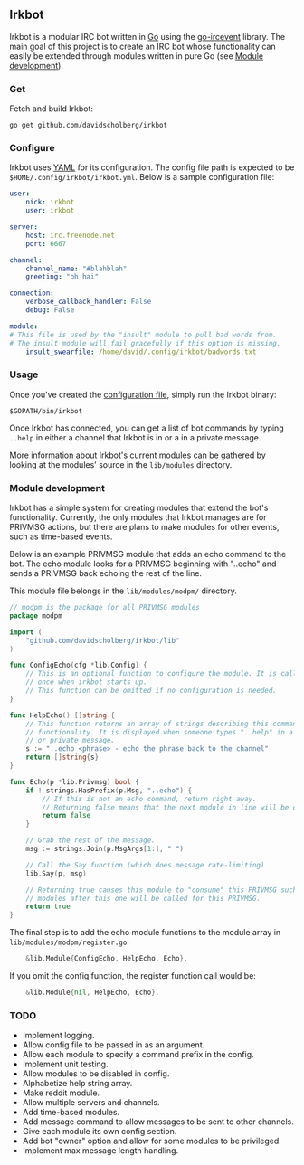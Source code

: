 ## Irkbot

Irkbot is a modular IRC bot written in [Go](https://golang.org/) using the [go-ircevent](https://github.com/thoj/go-ircevent) library. The main goal of this project is to create an IRC bot whose functionality can easily be extended through modules written in pure Go (see [Module development](#module-development)).

### Get

Fetch and build Irkbot:

```
go get github.com/davidscholberg/irkbot
```

### Configure

Irkbot uses [YAML](http://yaml.org/) for its configuration. The config file path is expected to be `$HOME/.config/irkbot/irkbot.yml`. Below is a sample configuration file:

```yaml
user:
    nick: irkbot
    user: irkbot

server:
    host: irc.freenode.net
    port: 6667

channel:
    channel_name: "#blahblah"
    greeting: "oh hai"

connection:
    verbose_callback_handler: False
    debug: False

module:
# This file is used by the "insult" module to pull bad words from.
# The insult module will fail gracefully if this option is missing.
    insult_swearfile: /home/david/.config/irkbot/badwords.txt
```

### Usage

Once you've created the [configuration file](#configure), simply run the Irkbot binary:

```
$GOPATH/bin/irkbot
```

Once Irkbot has connected, you can get a list of bot commands by typing `..help` in either a channel that Irkbot is in or a in a private message.

More information about Irkbot's current modules can be gathered by looking at the modules' source in the `lib/modules` directory.

### Module development

Irkbot has a simple system for creating modules that extend the bot's functionality. Currently, the only modules that Irkbot manages are for PRIVMSG actions, but there are plans to make modules for other events, such as time-based events.

Below is an example PRIVMSG module that adds an echo command to the bot. The echo module looks for a PRIVMSG beginning with "..echo" and sends a PRIVMSG back echoing the rest of the line.

This module file belongs in the `lib/modules/modpm/` directory.

```go
// modpm is the package for all PRIVMSG modules
package modpm

import (
	"github.com/davidscholberg/irkbot/lib"
)

func ConfigEcho(cfg *lib.Config) {
	// This is an optional function to configure the module. It is called only
	// once when irkbot starts up.
	// This function can be omitted if no configuration is needed.
}

func HelpEcho() []string {
	// This function returns an array of strings describing this command's
	// functionality. It is displayed when someone types "..help" in a channel
	// or private message.
	s := "..echo <phrase> - echo the phrase back to the channel"
	return []string{s}
}

func Echo(p *lib.Privmsg) bool {
	if ! strings.HasPrefix(p.Msg, "..echo") {
		// If this is not an echo command, return right away.
		// Returning false means that the next module in line will be called.
		return false
	}

	// Grab the rest of the message.
	msg := strings.Join(p.MsgArgs[1:], " ")

	// Call the Say function (which does message rate-limiting)
	lib.Say(p, msg)

	// Returning true causes this module to "consume" this PRIVMSG such that no
	// modules after this one will be called for this PRIVMSG.
	return true
}
```

The final step is to add the echo module functions to the module array in `lib/modules/modpm/register.go`:

```go
	&lib.Module{ConfigEcho, HelpEcho, Echo},
```

If you omit the config function, the register function call would be:

```go
	&lib.Module{nil, HelpEcho, Echo},
```

### TODO

* Implement logging.
* Allow config file to be passed in as an argument.
* Allow each module to specify a command prefix in the config.
* Implement unit testing.
* Allow modules to be disabled in config.
* Alphabetize help string array.
* Make reddit module.
* Allow multiple servers and channels.
* Add time-based modules.
* Add message command to allow messages to be sent to other channels.
* Give each module its own config section.
* Add bot "owner" option and allow for some modules to be privileged.
* Implement max message length handling.
